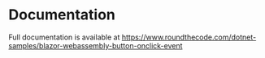 # Documentation

Full documentation is available at https://www.roundthecode.com/dotnet-samples/blazor-webassembly-button-onclick-event

